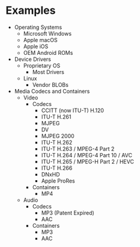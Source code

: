 # Examples
- Operating Systems
	- Microsoft Windows
	- Apple macOS
	- Apple iOS
	- OEM Android ROMs
- Device Drivers
	- Proprietary OS
		- Most Drivers
	- Linux
		- Vendor BLOBs
- Media Codecs and Containers
	- Video
		- Codecs
			- CCITT (now ITU-T) H.120
			- ITU-T H.261
			- MJPEG
			- DV
			- MJPEG 2000
			- ITU-T H.262
			- ITU-T H.263 / MPEG-4 Part 2
			- ITU-T H.264 / MPEG-4 Part 10 / AVC
			- ITU-T H.265 / MPEG-H Part 2 / HEVC
			- ITU-T H.266
			- DNxHD
			- Apple ProRes
		- Containers
			- MP4
	- Audio
		- Codecs
			- MP3 (Patent Expired)
			- AAC
		- Containers
			- MP3
			- AAC
